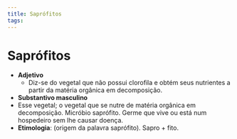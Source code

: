 ```yaml
---
title: Saprófitos
tags: 
---
```

# Saprófitos
- **Adjetivo**
	- Diz-se do vegetal que não possui clorofila e obtém seus nutrientes a partir da matéria orgânica em decomposição.
- **Substantivo masculino**
- Esse vegetal; o vegetal que se nutre de matéria orgânica em decomposição.
Micróbio saprófito. Germe que vive ou está num hospedeiro sem lhe causar doença.
- **Etimologia**: (origem da palavra saprófito). Sapro + fito.
